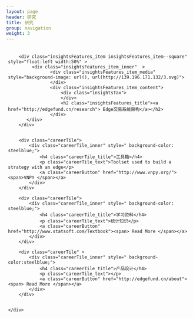 ```yaml
---
layout: page
header: 研究
title: 研究
group: navigation
weight: 3
---
```


<!-- Styles -->
<link rel="stylesheet" media="all" href="./image/site.min.css" type="text/css">
<!-- Modernizr -->
<script src="./image/modernizr.min.js"></script>

<div class="contentWrapper" >
<section class="homeTiles" style="padding:1%;">
    <div class="homeTiles_inner">


        <div class="insightsFeatures_item insightsFeatures_item--square" style="float:left width:50%" >
             <div class="insightsFeatures_item_inner"  >
                    <div class="insightsFeatures_item_media" style="background-image: url(), url(http://139.196.171.132/3.svg)">
                    </div>
                    <div class="insightsFeatures_item_content">
                        <div class="insightsTax">
                        </div>
                        <h2 class="insightsFeatures_title"><a href="http://edgefund.cn/research"> Edge交易系统架构</a></h2>
                    </div>
           </div>
        </div>


        <div class="careerTile">
            <div class="careerTile_inner" style=" background-color: steelblue;">
                <h4 class="careerTile_title">工具箱</h4>
                <p class="careerTile_text">Toolset used to build a strategy with an edge</p>
                <a class="careerButton" href="http://www.vnpy.org/"><span>VNPY </span></a>
            </div>
        </div>

        <div class="careerTile">
            <div class="careerTile_inner" style=" background-color: steelblue;">
                <h4 class="careerTile_title">学习资料</h4>
                <p class="careerTile_text">统计知识</p>
                <a class="careerButton" href="http://www.statsoft.com/Textbook"><span> Read More </span></a>
            </div>
        </div>
        
        <div class="careerTile" >
            <div class="careerTile_inner" style=" background-color:steelblue;">
                <h4 class="careerTile_title">产品设计</h4>
                <p class="careerTile_text"></p>
                <a class="careerButton" href="http://edgefund.cn/about"><span> Read More </span></a>
            </div>
        </div>


    </div>
</section>
</div><!-- /.contentWrapper -->

